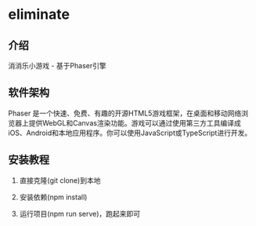 # eliminate

## 介绍
消消乐小游戏 - 基于Phaser引擎

## 软件架构
Phaser 是一个快速、免费、有趣的开源HTML5游戏框架，在桌面和移动网络浏览器上提供WebGL和Canvas渲染功能。游戏可以通过使用第三方工具编译成iOS、Android和本地应用程序。你可以使用JavaScript或TypeScript进行开发。


## 安装教程

1. 直接克隆(git clone)到本地

2. 安装依赖(npm install)

3. 运行项目(npm run serve)，跑起来即可
